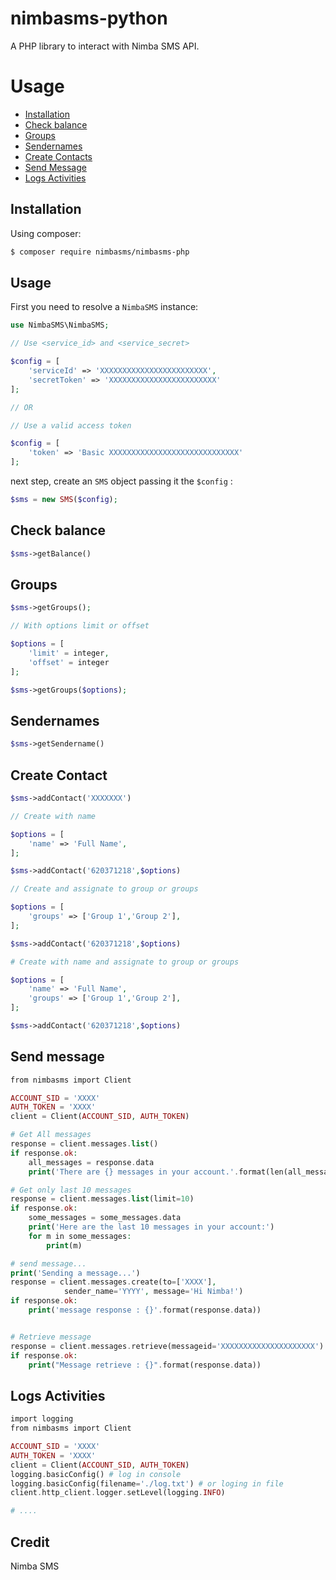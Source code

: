 # nimbasms-python
A PHP library to interact with Nimba SMS API.

# Usage

 - [Installation](#installation)
 - [Check balance](#account)
 - [Groups](#group)
 - [Sendernames](#sendername)
 - [Create Contacts](#contact)
 - [Send Message](#message)
 - [Logs Activities](#log)


## <a name="installation"></a> Installation

Using composer:
```sh
$ composer require nimbasms/nimbasms-php
```

## Usage
First you need to resolve a `NimbaSMS` instance:

```php
use NimbaSMS\NimbaSMS;

// Use <service_id> and <service_secret>

$config = [
	'serviceId' => 'XXXXXXXXXXXXXXXXXXXXXXXX',
	'secretToken' => 'XXXXXXXXXXXXXXXXXXXXXXXX'
];

// OR

// Use a valid access token

$config = [
    'token' => 'Basic XXXXXXXXXXXXXXXXXXXXXXXXXXXXX'
];
```
next step, create an `SMS` object passing it the `$config` :
```php
$sms = new SMS($config);
```

## <a name="account"></a> Check balance
```php
$sms->getBalance()
```

## <a name="group"></a> Groups

```php
$sms->getGroups();

// With options limit or offset

$options = [
	'limit' = integer,
	'offset' = integer
];

$sms->getGroups($options);
```

## <a name="sendername"></a> Sendernames

```php
$sms->getSendername()
```

## <a name="contact"></a> Create Contact

```php
$sms->addContact('XXXXXXX')

// Create with name

$options = [
	'name' => 'Full Name', 
];

$sms->addContact('620371218',$options)

// Create and assignate to group or groups

$options = [
	'groups' => ['Group 1','Group 2'], 
];

$sms->addContact('620371218',$options)

# Create with name and assignate to group or groups

$options = [
	'name' => 'Full Name',
	'groups' => ['Group 1','Group 2'], 
];

$sms->addContact('620371218',$options)

```


## <a name="message"></a> Send message

```php
from nimbasms import Client

ACCOUNT_SID = 'XXXX'
AUTH_TOKEN = 'XXXX'
client = Client(ACCOUNT_SID, AUTH_TOKEN)

# Get All messages
response = client.messages.list()
if response.ok:
    all_messages = response.data
    print('There are {} messages in your account.'.format(len(all_messages)))

# Get only last 10 messages
response = client.messages.list(limit=10)
if response.ok:
    some_messages = some_messages.data
    print('Here are the last 10 messages in your account:')
    for m in some_messages:
        print(m)

# send message...
print('Sending a message...')
response = client.messages.create(to=['XXXX'],
            sender_name='YYYY', message='Hi Nimba!')
if response.ok:
    print('message response : {}'.format(response.data))


# Retrieve message
response = client.messages.retrieve(messageid='XXXXXXXXXXXXXXXXXXXXX')
if response.ok:
    print("Message retrieve : {}".format(response.data))
```

## <a name="log"></a> Logs Activities

```php
import logging
from nimbasms import Client

ACCOUNT_SID = 'XXXX'
AUTH_TOKEN = 'XXXX'
client = Client(ACCOUNT_SID, AUTH_TOKEN)
logging.basicConfig() # log in console
logging.basicConfig(filename='./log.txt') # or loging in file
client.http_client.logger.setLevel(logging.INFO)

# ....
```

## Credit
Nimba SMS
